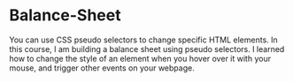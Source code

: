 # Balance-Sheet
You can use CSS pseudo selectors to change specific HTML elements.  In this course, I am building a balance sheet using pseudo selectors. I learned how to change the style of an element when you hover over it with your mouse, and trigger other events on your webpage.
